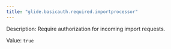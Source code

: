 ```yaml
---
title: "glide.basicauth.required.importprocessor"
---
```


Description: Require authorization for incoming import requests.

Value: `true`